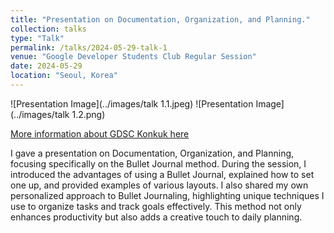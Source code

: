 ```yaml
---
title: "Presentation on Documentation, Organization, and Planning."
collection: talks
type: "Talk"
permalink: /talks/2024-05-29-talk-1
venue: "Google Developer Students Club Regular Session"
date: 2024-05-29
location: "Seoul, Korea"
---
```


![Presentation Image](../images/talk 1.1.jpeg)
![Presentation Image](../images/talk 1.2.png)

[More information about GDSC Konkuk here](https://landing.gdsc-konkuk.dev)

I gave a presentation on Documentation, Organization, and Planning, focusing specifically on the Bullet Journal method. During the session, I introduced the advantages of using a Bullet Journal, explained how to set one up, and provided examples of various layouts. I also shared my own personalized approach to Bullet Journaling, highlighting unique techniques I use to organize tasks and track goals effectively. This method not only enhances productivity but also adds a creative touch to daily planning.
